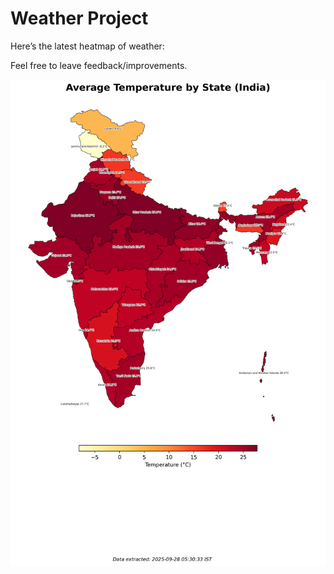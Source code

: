 # Weather Project

Here’s the latest heatmap of weather:

Feel free to leave feedback/improvements.

![India Heatmap](docs/assets/india_heatmap.png?v=D87AA3)

